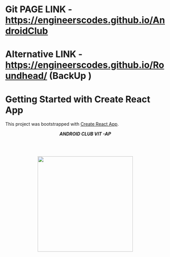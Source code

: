 # Git PAGE LINK -https://engineerscodes.github.io/AndroidClub

# Alternative LINK -https://engineerscodes.github.io/Roundhead/ (BackUp )


# Getting Started with Create React App

This project was bootstrapped with [Create React App](https://github.com/facebook/create-react-app).


<p align="center">
  <b><i>ANDROID CLUB VIT -AP </i></b> 
 </p>
 
 <br><br>
 
 <p align="center">
  <img src="https://avatars.githubusercontent.com/u/74130663?s=200&v=4" height="300px" >
  
   </p>
